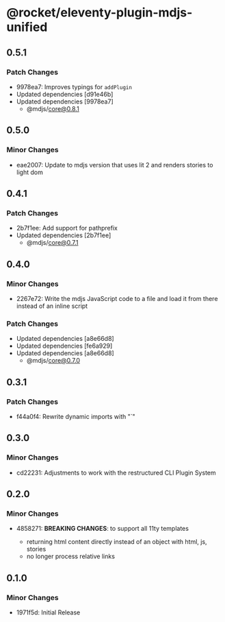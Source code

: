 # @rocket/eleventy-plugin-mdjs-unified

## 0.5.1

### Patch Changes

- 9978ea7: Improves typings for `addPlugin`
- Updated dependencies [d91e46b]
- Updated dependencies [9978ea7]
  - @mdjs/core@0.8.1

## 0.5.0

### Minor Changes

- eae2007: Update to mdjs version that uses lit 2 and renders stories to light dom

## 0.4.1

### Patch Changes

- 2b7f1ee: Add support for pathprefix
- Updated dependencies [2b7f1ee]
  - @mdjs/core@0.7.1

## 0.4.0

### Minor Changes

- 2267e72: Write the mdjs JavaScript code to a file and load it from there instead of an inline script

### Patch Changes

- Updated dependencies [a8e66d8]
- Updated dependencies [fe6a929]
- Updated dependencies [a8e66d8]
  - @mdjs/core@0.7.0

## 0.3.1

### Patch Changes

- f44a0f4: Rewrite dynamic imports with "`"

## 0.3.0

### Minor Changes

- cd22231: Adjustments to work with the restructured CLI Plugin System

## 0.2.0

### Minor Changes

- 4858271: **BREAKING CHANGES**: to support all 11ty templates

  - returning html content directly instead of an object with html, js, stories
  - no longer process relative links

## 0.1.0

### Minor Changes

- 1971f5d: Initial Release

